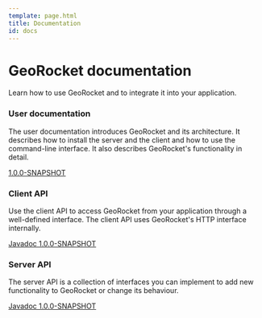 ```yaml
---
template: page.html
title: Documentation
id: docs
---
```


<div class="container container-main">
<div class="row">
<div class="col-md-12">

# GeoRocket documentation

<p class="lead">Learn how to use GeoRocket and to integrate it into your
application.</p>

<div class="card">
  <div class="card-block">
    <h3 class="card-title" id="user-documentation">User documentation</h3>
    <p class="card-text">The user documentation introduces GeoRocket and
    its architecture. It describes how to install the server and the client and
    how to use the command-line interface. It also describes GeoRocket's
    functionality in detail.</p>
    <a href="{{ site.url }}/docs/user-documentation" class="btn btn-primary btn-icon-separate"><i class="mdi mdi-book-open-page-variant" aria-hidden="true"></i> 1.0.0-SNAPSHOT</a>
  </div>
</div>

<div class="row">
  <div class="col-md-6">
    <div class="card">
      <div class="card-block">
        <h3 class="card-title" id="client-api">Client API</h3>
        <p class="card-text">Use the client API to access GeoRocket from your
        application through a well-defined interface. The client API uses
        GeoRocket's HTTP interface internally.</p>
        <a href="{{ site.url }}/docs/api/client/1.0.0-SNAPSHOT" class="btn btn-primary btn-icon-separate"><i class="mdi mdi-xml" aria-hidden="true"></i> Javadoc 1.0.0-SNAPSHOT</a>
      </div>
    </div>
  </div>
  <div class="col-md-6">
    <div class="card">
      <div class="card-block">
        <h3 class="card-title" id="server-api">Server API</h3>
        <p class="card-text">The server API is a collection of interfaces you
        can implement to add new functionality to GeoRocket or change its
        behaviour.</p>
        <a href="{{ site.url }}/docs/api/server/1.0.0-SNAPSHOT" class="btn btn-primary btn-icon-separate"><i class="mdi mdi-xml" aria-hidden="true"></i> Javadoc 1.0.0-SNAPSHOT</a>
      </div>
    </div>
  </div>
</div>

</div>
</div>
</div>
